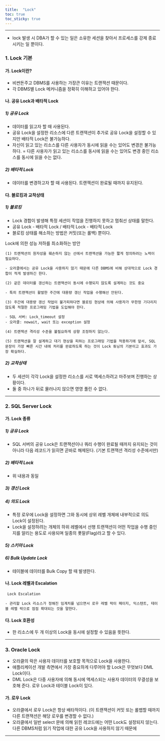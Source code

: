 ```yaml
---
title:  "Lock"
toc: true
toc_sticky: true
---
```


----------


- lock 발생 시 DBA가 할 수 있는 일은 소유한 세션을 찾아서 프로세스를 강제 종료시키는 일 뿐이다.

### 1. Lock 기본

#### 가. Lock이란?

- 비싼돈주고 DBMS를 사용하는 가장큰 이유는 트랜잭션 때문이다.
- 각 DBMS별 Lock 메커니즘을 정확히 이해하고 있어야 한다. 

#### 나. 공유 Lock과 배타적 Lock

##### 1) 공유 Lock

- 데이터를 읽고자 할 때 사용된다.
- 공유 Lock을 설정한 리소스에 다른 트랜잭션이 추가로 공유 Lock을 설정할 수 있지만 배타적 Lock은 불가능하다.
- 자신이 읽고 있는 리소스를 다른 사용자가 동시에 읽을 수는 있어도 변경은 불가능하다.  = 다른 사용자가 읽고 있는 리소스를 동시에 읽을 수는 있어도 변경 중인 리소스를 동시에 읽을 수는 없다. 

##### 2) 배타적 Lock

- 데이터를 변경하고자 할 때 사용된다. 트랜잭션이 완료될 때까지 유지된다.

#### 다. 블로킹과 교착상태

##### 1) 블로킹

- Lock 경합이 발생해 특정 세션이 작업을 진행하지 못하고 멈춰선 상태를 말한다.
- 공유 Lock - 배타적 Lock / 배타적 Lock - 배타적 Lock
- 블로킹 상태를 해소하는 방법은 커밋(또는 롤백) 뿐이다.

Lock에 의한 성능 저하를 최소화하는 방안
```
(1) 트랜잭션의 원자성을 훼손하지 않는 선에서 트랜잭션을 가능한 짧게 정의하려는 노력이 필요하다. 

- 오라클에서는 공유 Lock을 사용하지 않기 때문에 다른 DBMS에 비해 상대적으로 Lock 경합이 적게 발생하긴 한다.

(2) 같은 데이터를 갱신하는 트랜잭션이 동시에 수행되지 않도록 설계하는 것도 중요 

- 특히 트랜잭션이 활발한 주간에 대용량 갱신 작업을 수행해선 안된다.

(3) 주간에 대용량 갱신 작업이 불가피하다면 블로킹 현상에 의해 사용자가 무한정 기다리지 않도록 적절한 프로그래밍 기법을 도입해야 한다. 

- SQL 서버: Lock_timeout 설정
- 오라클: nowait, wait 또는 exception 설정

(4) 트랜잭션 격리성 수준을 불필요하게 상향 조정하지 않는다.

(5) 트랜잭션을 잘 설계하고 대기 현상을 피하는 프로그래밍 기법을 적용하기에 앞서, SQL 문장이 가장 빠른 시간 내에 처리를 완료하도록 하는 것이 Lock 튜닝의 기본이고 효과도 가장 확실하다.
```

##### 2) 교착상태

- 두 세션이 각각 Lock을 설정한 리소스를 서로 액세스하려고 마주보며 진행하는 상황이다.
- 둘 중 하나가 뒤로 물러나지 않으면 영영 풀린 수 없다. 


----------


### 2. SQL Server Lock

#### 가. Lock 종류

##### 1) 공유 Lock

- SQL 서버의 공유 Lock은 트랜잭션이나 쿼리 수행이 완료될 때까지 유지되는 것이 아니라 다음 레코드가 읽히면 곧바로 해제된다. (기본 트랜잭션 격리성 수준에서만)

##### 2) 배타적 Lock

- 위 내용과 동일

##### 3) 갱신 Lock

##### 4) 의도 Lock

- 특정 로우에 Lock을 설정하면 그와 동시에 상위 레벨 개체에 내부적으로 의도 Lock이 설정된다.
- Lock을 설정하려는 개체의 하위 레벨에서 선행 트랜잭션이 어떤 작업을 수행 중인지를 알리는 용도로 사용되며 일종의 푯말(Flag)라고 할 수 있다.

##### 5) 스키마 Lock

##### 6) Bulk Update Lock

- 테이블에 데이터를 Bulk Copy 할 때 발생한다.

 

#### 나. Lock 레벨과 Escalation

```
 Lock Escalation

- 관리할 Lock 리소스가 정해진 임계치를 넘으면서 로우 레벨 락이 페이지, 익스텐트, 테이블 레벨 락으로 점점 확대되는 것을 말한다.

```

#### 다. Lock 호환성

- 한 리소스에 두 개 이상의 Lock을 동시에 설정할 수 있음을 뜻한다.


----------


### 3. Oracle Lock

- 오라클의 락은 사용자 데이터를 보호할 목적으로 Lock을 사용한다.
- 애플리케이션 개발 측면에서 가장 중요하게 다루어야 할 Lock은 무엇보다 DML Lock이다. 
- DML Lock은 다중 사용자에 의해 동시에 액세스되는 사용자 데이터의 무결성을 보호해 준다. 로우 Lock과 테이블 Lock이 있다.

#### 가. 로우 Lock

- 오라클에서 로우 Lock은 항상 배타적이다. (이 트랜잭션이 커밋 또는 롤뱁할 때까지 다른 트랜잭션은 해당 로우를 변경할 수 없다.)
- 오라클에서 일반 select 문에 의해 읽힌 레코드에는 어떤 Lock도 설정되지 않는다. 다른 DBMS처럼 읽기 작업에 대한 공유 Lock을 사용하지 않기 때문에 


----------

